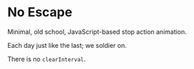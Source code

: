 # No Escape

Minimal, old school, JavaScript-based stop action animation.

Each day just like the last; we soldier on.

There is no `clearInterval`.
